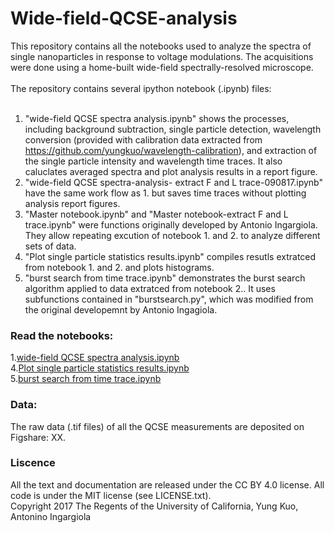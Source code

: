 # Wide-field-QCSE-analysis
This repository contains all the notebooks used to analyze the spectra of single nanoparticles in response to voltage modulations. The acquisitions were done using a home-built wide-field spectrally-resolved microscope. <br/>
<br/>
The repository contains several ipython notebook (.ipynb) files: <br/>
<br/>
1. "wide-field QCSE spectra analysis.ipynb" shows the processes, including background subtraction, single particle detection, wavelength conversion (provided with calibration data extracted from https://github.com/yungkuo/wavelength-calibration), and extraction of the single particle intensity and wavelength time traces. It also caluclates averaged spectra and plot analysis results in a report figure.<br/>
2. "wide-field QCSE spectra-analysis- extract F and L trace-090817.ipynb" have the same work flow as 1. but saves time traces without plotting analysis report figures.<br/>
3. "Master notebook.ipynb" and "Master notebook-extract F and L trace.ipynb" were functions originally developed by Antonio Ingargiola. They allow repeating excution of notebook 1. and 2. to analyze different sets of data.<br/>
4. "Plot single particle statistics results.ipynb" compiles resutls extratced from notebook 1. and 2. and plots histograms.<br/>
5. "burst search from time trace.ipynb" demonstrates the burst search algorithm applied to data extratced from notebook 2.. It uses subfunctions contained in "burstsearch.py", which was modified from the original developemnt by Antonio Ingagiola. 

### Read the notebooks:
1.[wide-field QCSE spectra analysis.ipynb](http://nbviewer.jupyter.org/github/yungkuo/wide-field-QCSE-analysis/blob/master/Wide-field%20QCSE%20spectra%20analysis.ipynb)<br/>
4.[Plot single particle statistics results.ipynb](http://nbviewer.jupyter.org/github/yungkuo/wide-field-QCSE-analysis/blob/master/Plot%20single%20particle%20statistics%20results.ipynb)<br/>
5.[burst search from time trace.ipynb](http://nbviewer.jupyter.org/github/yungkuo/wide-field-QCSE-analysis/blob/master/burst%20search%20from%20time%20trace.ipynb)

### Data:
The raw data (.tif files) of all the QCSE measurements are deposited on Figshare: XX.

### Liscence
All the text and documentation are released under the CC BY 4.0 license. All code is under the MIT license (see LICENSE.txt).
<br/>
Copyright 2017 The Regents of the University of California, Yung Kuo, Antonino Ingargiola
